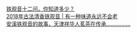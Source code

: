   
[铁观音十二问，你知道多少？](http://www.dianyue.me/archives/542/cab55pq4zzs7iita/)  
[2018年古法清香铁观音 | 有一种味道永远不会老](http://www.dianyue.me/archives/862/wus136icvq8l9ui9/)  
[安溪铁观音的故事，天津祥华人茗茶在传承................](http://www.dianyue.me/archives/913/ejyy7nyoxxc1r9o0/)